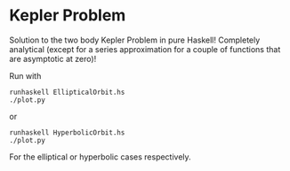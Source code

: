 # Kepler Problem

Solution to the two body Kepler Problem in pure Haskell! Completely analytical (except for a series approximation for a couple of functions that are asymptotic at zero)!

Run with

    runhaskell EllipticalOrbit.hs
    ./plot.py

or

    runhaskell HyperbolicOrbit.hs
    ./plot.py

For the elliptical or hyperbolic cases respectively.
